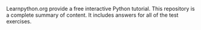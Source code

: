 Learnpython.org provide a free interactive Python tutorial. This repository is a complete summary of content. It includes answers for all of the test exercises.
